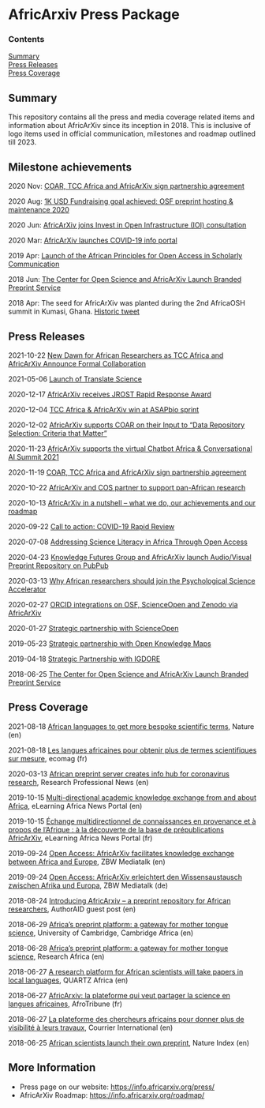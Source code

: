 # AfricArxiv Press Package
### Contents  
[Summary](#summary)  
[Press Releases](#press-releases)  
[Press Coverage](#press-coverage)


## Summary
This repository contains all the press and media coverage related items and information about AfricArXiv since its inception in 2018. This is inclusive of logo items used in official communication, milestones and roadmap outlined till 2023.
## Milestone achievements
2020 Nov: [COAR, TCC Africa and AfricArXiv sign partnership agreement](https://info.africarxiv.org/coar-tcc-africa-and-africarxiv-sign-partnership-agreement/)

2020 Aug: [1K USD Fundraising goal achieved: OSF preprint hosting & maintenance 2020](https://info.africarxiv.org/goal-achieved-osf-preprint-hosting-maintenance-2020/)

2020 Jun: [AfricArXiv joins Invest in Open Infrastructure (IOI) consultation ](http://investinopen.org/)

2020 Mar: [AfricArXiv launches COVID-19 info portal](https://info.africarxiv.org/covid-19/)

2019 Apr: [Launch of the African Principles for Open Access in Scholarly Communication ](https://info.africarxiv.org/african-oa-principles/)

2018 Jun: [The Center for Open Science and AfricArXiv Launch Branded Preprint Service](https://info.africarxiv.org/the-center-for-open-science-and-africarxiv-launch-branded-preprint-service/)

2018 Apr: The seed for AfricArXiv was planted during the 2nd AfricaOSH summit in Kumasi, Ghana. [Historic tweet](https://twitter.com/JooGraced/status/985171790438813697 )

## Press Releases
2021-10-22 [New Dawn for African Researchers as TCC Africa and AfricArXiv Announce Formal Collaboration](https://info.africarxiv.org/new-dawn-for-african-researchers-as-tcc-africa-and-africarxiv-announce-formal-collaboration/)

2021-05-06 [Launch of Translate Science](https://info.africarxiv.org/launch-of-translate-science/)

2020-12-17 [AfricArXiv receives JROST Rapid Response Award](https://info.africarxiv.org/africarxiv-receives-jrost-rapid-response-award/)

2020-12-04 [TCC Africa & AfricArXiv win at ASAPbio sprint](https://info.africarxiv.org/tcc-africa-africarxiv-win-at-asapbio-sprint/)

2020-12-02 [AfricArXiv supports COAR on their Input to “Data Repository Selection: Criteria that Matter”](https://info.africarxiv.org/africarxiv-supports-coar-on-their-input-to-data-repository-selection-criteria-that-matter/)

2020-11-23 [AfricArXiv supports the virtual Chatbot Africa & Conversational AI Summit 2021](https://info.africarxiv.org/africarxiv-supports-the-virtual-chatbot-africa-conversational-ai-summit-2021/)

2020-11-19 [COAR, TCC Africa and AfricArXiv sign partnership agreement](https://info.africarxiv.org/coar-tcc-africa-and-africarxiv-sign-partnership-agreement/)

2020-10-22 [AfricArXiv and COS partner to support pan-African research](https://info.africarxiv.org/africarxiv-and-cos-partner-to-support-pan-african-research/)

2020-10-13 [AfricArXiv in a nutshell – what we do, our achievements and our roadmap](https://info.africarxiv.org/in-a-nutshell/)

2020-09-22 [Call to action: COVID-19 Rapid Review](https://info.africarxiv.org/call-to-action-covid-19-rapid-review/)

2020-07-08 [Addressing Science Literacy in Africa Through Open Access](https://info.africarxiv.org/addressing-science-literacy-in-africa-through-open-access/)

2020-04-23 [Knowledge Futures Group and AfricArXiv launch Audio/Visual Preprint Repository on PubPub](https://info.africarxiv.org/knowledge-futures-group-and-africarxiv-launch-audio-visual-preprint-repository-on-pubpub/)

2020-03-13 [Why African researchers should join the Psychological Science Accelerator](https://info.africarxiv.org/join-the-psychological-science-accelerator/)

2020-02-27 [ORCID integrations on OSF, ScienceOpen and Zenodo via AfricArXiv](https://info.africarxiv.org/orcid-integrations-on-osf-scienceopen-and-zenodo-via-africarxiv/)

2020-01-27 [Strategic partnership with ScienceOpen](https://info.africarxiv.org/scienceopen-partnership/)

2019-05-23 [Strategic partnership with Open Knowledge Maps](https://info.africarxiv.org/strategic-partnership-with-open-knowledge-maps/)

2019-04-18 [Strategic Partnership with IGDORE](https://info.africarxiv.org/strategic-partnership-with-igdore/)

2018-06-25 [The Center for Open Science and AfricArXiv Launch Branded Preprint Service](https://cos.io/about/news/center-open-science-and-africarxiv-launch-branded-preprint-service/)

## Press Coverage
2021-08-18 [African languages to get more bespoke scientific terms](https://doi.org/10.1038/d41586-021-02218-x), Nature (en)

2021-08-18 [Les langues africaines pour obtenir plus de termes scientifiques sur mesure](http://www.ecomag.fr/les-langues-africaines-pour-obtenir-plus-de-termes-scientifiques-sur-mesure-ecologie-science/), ecomag (fr)

2020-03-13 [African preprint server creates info hub for coronavirus research](https://info.africarxiv.org/african-preprint-server-creates-info-hub-for-coronavirus-research/), Research Professional News (en)

2019-10-15 [Multi-directional academic knowledge exchange from and about Africa](https://info.africarxiv.org/multi-directional-academic-knowledge-exchange-from-and-about-africa/), eLearning Africa News Portal (en)

2019-10-15 [Échange multidirectionnel de connaissances en provenance et à propos de l’Afrique : à la découverte de la base de prépublications AfricArXiv](https://info.africarxiv.org/multi-directional-academic-knowledge-exchange-from-and-about-africa/), eLearning Africa News Portal (fr)

2019-09-24 [Open Access: AfricArXiv facilitates knowledge exchange between Africa and Europe](https://www.zbw-mediatalk.eu/2019/09/open-access-africarxiv-facilitates-knowledge-exchange-between-africa-and-europe/), ZBW Mediatalk (en)

2019-09-24 [Open Access: AfricArXiv erleichtert den Wissensaustausch zwischen Afrika und Europa](https://www.zbw-mediatalk.eu/de/2019/09/open-access-africarxiv-erleichtert-den-wissensaustausch-zwischen-afrika-und-europa/), ZBW Mediatalk (de)

2018-08-24 [Introducing AfricArxiv – a preprint repository for African researchers](https://www.authoraid.info/en/news/details/1318/), AuthorAID guest post (en)

2018-06-29 [Africa’s preprint platform: a gateway for mother tongue science](https://www.cambridge-africa.cam.ac.uk/news/the-center-for-open-science-and-africarxiv-launch-branded-preprint-service/), University of Cambridge, Cambridge Africa (en)

2018-06-28 [Africa’s preprint platform: a gateway for mother tongue science](https://www.researchresearch.com/news/article/?articleId=1375935), Research Africa (en)

2018-06-27 [A research platform for African scientists will take papers in local languages](https://qz.com/1314682/african-scientists-can-submit-research-in-local-african-languages/), QUARTZ Africa (en)

2018-06-27 [AfricArxiv: la plateforme qui veut partager la science en langues africaines](https://afrotribune.com/africarxiv-la-plateforme-qui-veut-partager-la-science-en-langues-africaines/), AfroTribune (fr)

2018-06-27 [La plateforme des chercheurs africains pour donner plus de visibilité à leurs travaux](https://www.courrierinternational.com/article/la-plateforme-des-chercheurs-africains-pour-donner-plus-de-visibilite-leurs-travaux), Courrier International (en)

2018-06-25 [African scientists launch their own preprint](https://www.natureindex.com/news-blog/african-scientists-launch-their-own-preprint), Nature Index (en)


## More Information
- Press page on our website: https://info.africarxiv.org/press/ 
- AfricArXiv Roadmap: https://info.africarxiv.org/roadmap/
